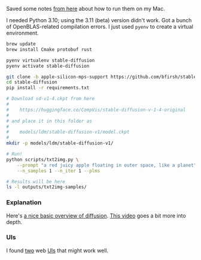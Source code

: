 Saved some notes [from here](https://replicate.com/blog/run-stable-diffusion-on-m1-mac) about how to run them on my Mac.

I needed Python 3.10; using the 3.11 (beta) version didn't work. Got a bunch of OpenBLAS-related compilation errors. I just used `pyenv` to create a virtual environment.

```bash
brew update
brew install Cmake protobuf rust

pyenv virtualenv stable-diffusion
pyenv activate stable-diffusion

git clone -b apple-silicon-mps-support https://github.com/bfirsh/stable-diffusion.git
cd stable-diffusion
pip install -r requirements.txt

# Download sd-v1-4.ckpt from here
#
#    https://huggingface.co/CompVis/stable-diffusion-v-1-4-original
#
# and place it in this folder as
#
#    models/ldm/stable-diffusion-v1/model.ckpt
#
mkdir -p models/ldm/stable-diffusion-v1/

# Run!
python scripts/txt2img.py \
    --prompt "a red juicy apple floating in outer space, like a planet" \
    --n_samples 1 --n_iter 1 --plms

# Results will be here
ls -l outputs/txt2img-samples/
```

### Explanation

Here's [a nice basic overview of diffusion](https://www.youtube.com/watch?v=RGBNdD3Wn-g). [This video](https://www.youtube.com/watch?v=J87hffSMB60) goes a bit more into depth.

### UIs

I found [two](https://github.com/sd-webui/stable-diffusion-webui) web [UIs](https://github.com/sd-webui/stable-diffusion-webui) that might work well.
